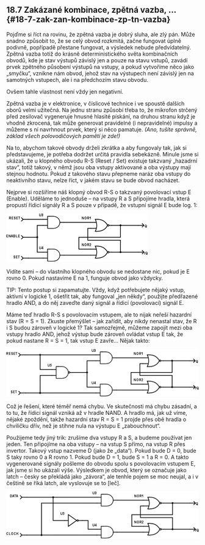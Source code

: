 ## 18.7 Zakázané kombinace, zpětná vazba, … {#18-7-zak-zan-kombinace-zp-tn-vazba}

Pojďme si říct na rovinu, že zpětná vazba je dobrý sluha, ale zlý pán. Může snadno způsobit to, že se celý obvod rozkmitá, začne fungovat úplně podivně, popřípadě přestane fungovat, a výsledek nebude předvídatelný. Zpětná vazba totiž do krásně deterministického světa kombinačních obvodů, kde je stav výstupů závislý jen a pouze na stavu vstupů, zavádí prvek zpětného působení výstupů na vstupy, a pokud vytvoříme něco jako „smyčku“, vznikne nám obvod, jehož stav na výstupech není závislý jen na samotných vstupech, ale i na předchozím stavu obvodu.

Ovšem tahle vlastnost není vždy jen negativní.

Zpětná vazba je v elektronice, v číslicové technice i ve spoustě dalších oborů velmi užitečná. Na jednu stranu způsobí třeba to, že mikrofon strčený před zesilovač vygeneruje hnusné hlasité pískání, na druhou stranu když je vhodně zkrocená, tak může generovat pravidelné (i nepravidelné) impulsy a můžeme s ní navrhnout prvek, který si něco pamatuje. _(Ano, tušíte správně, základ všech polovodičových pamětí je zde!)_

Na to, abychom takové obvody drželi zkrátka a aby fungovaly tak, jak si představujeme, je potřeba dodržet určitá pravidla sebekázně. Minule jsme si ukázali, že u klopného obvodu R-S (Reset / Set) existuje takzvaný „hazadrní stav“, totiž takový, v němž jsou oba vstupy aktivované a oba výstupy mají stejnou hodnotu. Pokud z takového stavu přepneme naráz oba vstupy do neaktivního stavu, nelze říct, v jakém stavu se bude obvod nacházet.

Nejprve si rozšíříme náš klopný obvod R-S o takzvaný povolovací vstup E (Enable). Uděláme to jednoduše – na vstupy R a S připojíme hradla, která propustí řídicí signály R a S pouze v případě, že vstupní signál E bude log. 1:

![222-1.png](../images/000364.png)

Vidíte sami – do vlastního klopného obvodu se nedostane nic, pokud je E rovno 0\. Pokud nastavíme E na 1, funguje obvod jako vždycky.

TIP: Tento postup si zapamatujte. Vždy, když potřebujete nějaký vstup, aktivní v logické 1, ošetřit tak, aby fungoval „jen někdy“, použijte předřazené hradlo AND, a do něj zaveďte daný signál a řídicí (povolovací) signál E.

Máme teď hradlo R-S s povolovacím vstupem, ale to nijak neřeší hazardní stav (R = S = 1). Zkuste přemýšlet – jak zařídit, aby nikdy nenastal stav, že R i S budou zároveň v logické 1? Tak samozřejmě, můžeme zapojit mezi oba vstupy hradlo AND, jehož výstup bude zároveň ovládat vstup E tak, že pokud nastane R = S = 1, tak vstup E zavře... Nějak takto:

![222-2.png](../images/000408.png)

Což je řešení, které téměř nemá chybu. Ve skutečnosti má chybu zásadní, a to tu, že řídicí signál vzniká až v hradle NAND. A hradlo má, jak už víme, nějaké zpoždění, takže hazardní stav R = S = 1 projde přes obě hradla o chviličku dřív, než je stihne nula na výstupu E „zabouchnout“.

Použijeme tedy jiný trik: zrušíme dva vstupy R a S, a budeme používat jen jeden. Ten připojíme na oba vstupy – na vstup S přímo, na vstup R přes invertor. Takový vstup nazveme D (jako že „data“). Pokud bude D = 0, bude S taky rovno 0 a R rovno 1\. Pokud bude D = 1, bude S = 1 a R = 0\. A takto vygenerované signály pošleme do obvodu spolu s povolovacím vstupem E, jak jsme si ho ukázali výše. Výsledkem je obvod, který se označuje jako latch – česky se překládá jako „závora“, ale tenhle pojem se moc neujal, a i v češtině se říká latch, ale vyslovuje se to [leč].

![223-1.png](../images/000184.png)
